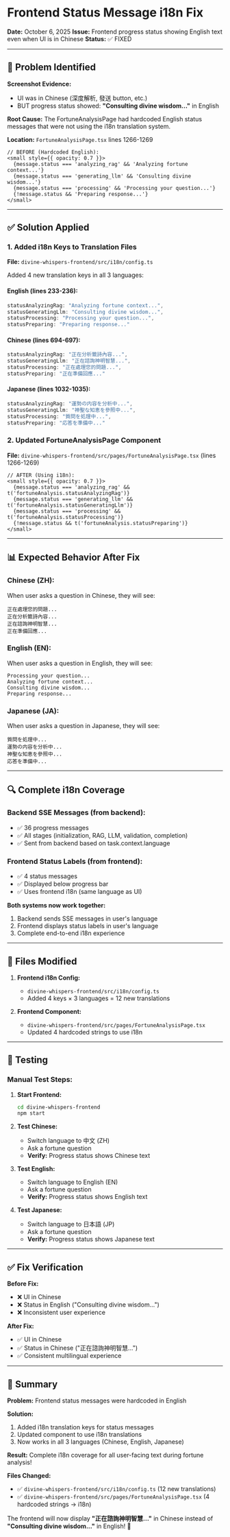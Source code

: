 # Frontend Status Message i18n Fix

**Date:** October 6, 2025
**Issue:** Frontend progress status showing English text even when UI is in Chinese
**Status:** ✅ FIXED

---

## 🐛 Problem Identified

**Screenshot Evidence:**
- UI was in Chinese (深度解析, 發送 button, etc.)
- BUT progress status showed: **"Consulting divine wisdom..."** in English

**Root Cause:**
The FortuneAnalysisPage had hardcoded English status messages that were not using the i18n translation system.

**Location:** `FortuneAnalysisPage.tsx` lines 1266-1269

```tsx
// BEFORE (Hardcoded English):
<small style={{ opacity: 0.7 }}>
  {message.status === 'analyzing_rag' && 'Analyzing fortune context...'}
  {message.status === 'generating_llm' && 'Consulting divine wisdom...'}
  {message.status === 'processing' && 'Processing your question...'}
  {!message.status && 'Preparing response...'}
</small>
```

---

## ✅ Solution Applied

### 1. Added i18n Keys to Translation Files

**File:** `divine-whispers-frontend/src/i18n/config.ts`

Added 4 new translation keys in all 3 languages:

#### English (lines 233-236):
```typescript
statusAnalyzingRag: "Analyzing fortune context...",
statusGeneratingLlm: "Consulting divine wisdom...",
statusProcessing: "Processing your question...",
statusPreparing: "Preparing response..."
```

#### Chinese (lines 694-697):
```typescript
statusAnalyzingRag: "正在分析籤詩內容...",
statusGeneratingLlm: "正在諮詢神明智慧...",
statusProcessing: "正在處理您的問題...",
statusPreparing: "正在準備回應..."
```

#### Japanese (lines 1032-1035):
```typescript
statusAnalyzingRag: "運勢の内容を分析中...",
statusGeneratingLlm: "神聖な知恵を參照中...",
statusProcessing: "質問を処理中...",
statusPreparing: "応答を準備中..."
```

### 2. Updated FortuneAnalysisPage Component

**File:** `divine-whispers-frontend/src/pages/FortuneAnalysisPage.tsx` (lines 1266-1269)

```tsx
// AFTER (Using i18n):
<small style={{ opacity: 0.7 }}>
  {message.status === 'analyzing_rag' && t('fortuneAnalysis.statusAnalyzingRag')}
  {message.status === 'generating_llm' && t('fortuneAnalysis.statusGeneratingLlm')}
  {message.status === 'processing' && t('fortuneAnalysis.statusProcessing')}
  {!message.status && t('fortuneAnalysis.statusPreparing')}
</small>
```

---

## 📊 Expected Behavior After Fix

### Chinese (ZH):
When user asks a question in Chinese, they will see:
```
正在處理您的問題...
正在分析籤詩內容...
正在諮詢神明智慧...
正在準備回應...
```

### English (EN):
When user asks a question in English, they will see:
```
Processing your question...
Analyzing fortune context...
Consulting divine wisdom...
Preparing response...
```

### Japanese (JA):
When user asks a question in Japanese, they will see:
```
質問を処理中...
運勢の内容を分析中...
神聖な知恵を參照中...
応答を準備中...
```

---

## 🔍 Complete i18n Coverage

### Backend SSE Messages (from backend):
- ✅ 36 progress messages
- ✅ All stages (initialization, RAG, LLM, validation, completion)
- ✅ Sent from backend based on task.context.language

### Frontend Status Labels (from frontend):
- ✅ 4 status messages
- ✅ Displayed below progress bar
- ✅ Uses frontend i18n (same language as UI)

**Both systems now work together:**
1. Backend sends SSE messages in user's language
2. Frontend displays status labels in user's language
3. Complete end-to-end i18n experience

---

## 📁 Files Modified

1. **Frontend i18n Config:**
   - `divine-whispers-frontend/src/i18n/config.ts`
   - Added 4 keys × 3 languages = 12 new translations

2. **Frontend Component:**
   - `divine-whispers-frontend/src/pages/FortuneAnalysisPage.tsx`
   - Updated 4 hardcoded strings to use i18n

---

## 🧪 Testing

### Manual Test Steps:

1. **Start Frontend:**
   ```bash
   cd divine-whispers-frontend
   npm start
   ```

2. **Test Chinese:**
   - Switch language to 中文 (ZH)
   - Ask a fortune question
   - **Verify:** Progress status shows Chinese text

3. **Test English:**
   - Switch language to English (EN)
   - Ask a fortune question
   - **Verify:** Progress status shows English text

4. **Test Japanese:**
   - Switch language to 日本語 (JP)
   - Ask a fortune question
   - **Verify:** Progress status shows Japanese text

---

## ✅ Fix Verification

**Before Fix:**
- ❌ UI in Chinese
- ❌ Status in English ("Consulting divine wisdom...")
- ❌ Inconsistent user experience

**After Fix:**
- ✅ UI in Chinese
- ✅ Status in Chinese ("正在諮詢神明智慧...")
- ✅ Consistent multilingual experience

---

## 🎉 Summary

**Problem:** Frontend status messages were hardcoded in English

**Solution:**
1. Added i18n translation keys for status messages
2. Updated component to use i18n translations
3. Now works in all 3 languages (Chinese, English, Japanese)

**Result:** Complete i18n coverage for all user-facing text during fortune analysis!

**Files Changed:**
- ✅ `divine-whispers-frontend/src/i18n/config.ts` (12 new translations)
- ✅ `divine-whispers-frontend/src/pages/FortuneAnalysisPage.tsx` (4 hardcoded strings → i18n)

The frontend will now display **"正在諮詢神明智慧..."** in Chinese instead of **"Consulting divine wisdom..."** in English! 🎉
